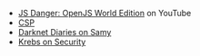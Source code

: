 - [JS Danger: OpenJS World Edition](https://www.youtube.com/watch?v=2A5FwTb9XCk) on YouTube
- [CSP](https://content-security-policy.com/)
- [Darknet Diaries on Samy](https://darknetdiaries.com/episode/61/)
- [Krebs on Security](https://krebsonsecurity.com)